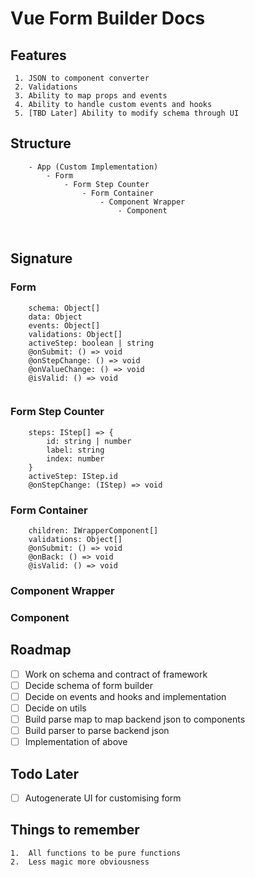 # Vue Form Builder Docs

## Features
```
 1. JSON to component converter
 2. Validations
 3. Ability to map props and events
 4. Ability to handle custom events and hooks
 5. [TBD Later] Ability to modify schema through UI 

```

## Structure
```
	- App (Custom Implementation)
		- Form
			- Form Step Counter
				- Form Container
					- Component Wrapper
						- Component
			
		
```
 

## Signature
### Form
```
	schema: Object[]
	data: Object
	events: Object[]
	validations: Object[]
	activeStep: boolean | string
	@onSubmit: () => void
	@onStepChange: () => void
	@onValueChange: () => void
	@isValid: () => void
	
```
### Form Step Counter
```
	steps: IStep[] => {
		id: string | number
		label: string
		index: number
	}
	activeStep: IStep.id
	@onStepChange: (IStep) => void
```
### Form Container
```
	children: IWrapperComponent[]
	validations: Object[]
	@onSubmit: () => void
	@onBack: () => void
	@isValid: () => void
```
### Component Wrapper

### Component



## Roadmap

 - [ ] Work on schema and contract of framework
 - [ ] Decide schema of form builder
 - [ ] Decide on events and hooks and implementation
 - [ ] Decide on utils 
 - [ ] Build parse map to map backend json to components
 - [ ] Build parser to parse backend json
 - [ ] Implementation of above

## Todo Later

 - [ ] Autogenerate UI for customising form 

## Things to remember
	1.	All functions to be pure functions
	2.	Less magic more obviousness